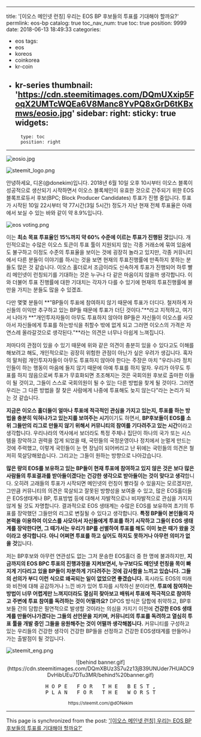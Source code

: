 
---
title: '[이오스 메인넷 런칭]  우리는 EOS BP 후보들의 투표를 기대해야 할까요?'
permlink: eos-bp
catalog: true
toc_nav_num: true
toc: true
position: 9999
date: 2018-06-13 18:49:33
categories:
- eos
tags:
- eos
- koreos
- coinkorea
- kr-coin
- kr-series
thumbnail: 'https://cdn.steemitimages.com/DQmUXxip5FoqX2UMTcWQEa6V8Manc8YvPQ8xGrD6tKBxmws/eosio.jpg'
sidebar:
    right:
        sticky: true
widgets:
    -
        type: toc
        position: right
---


![eosio.jpg](https://cdn.steemitimages.com/DQmUXxip5FoqX2UMTcWQEa6V8Manc8YvPQ8xGrD6tKBxmws/eosio.jpg)


![steemit_logo.png](https://cdn.steemitimages.com/DQmaZsenPDf5Qn5nJzDZNkVg1aCQUyXNwqwK1fk8qe4jhKa/steemit_logo.png)


안녕하세요, 디온(@donekim)입니다. 2018년 6월 10일 오후 10시부터 이오스 블록이 성공적으로 생산되기 시작하면서 이오스 블록체인이 유효한 것으로 간주되기 위한 EOS 블록프로듀서 후보(BPC; Block Producer Candidates) 투표가 진행 중입니다. 투표가 시작된 10일 22시부터 약 77시간(3일 5시간) 정도가 지난 현재 전체 투표율은 아래에서 보실 수 있는 바와 같이 약 8.9%입니다. 


![eos voting.png](https://cdn.steemitimages.com/DQmPDHSUnwcgSnDXXMYKhAAyygSrzvcaR5PXkyEEu9gT9nn/eos%20voting.png)


이는 **최소 목표 투표율인 15%까지 약 60% 수준에 이르는 투표가 진행된 것**입니다. 개인적으로는 수많은 이오스 토큰이 투표 툴이 지원되지 않는 각종 거래소에 묶여 있음에도 불구하고 이정도 수준의 투표율을 보이는 것에 굉장히 놀라고 있지만, 각종 커뮤니티에서 다른 분들이 이야기를 하시는 것을 보면 현재의 투표진행률에 만족하지 못하는 분들도 많은 것 같습니다. 이오스 홀더로서 조금이라도 신속하게 투표가 진행되어 하루 빨리 메인넷이 런칭되기를 기대하는 것은 누구나 다 같은 마음이지 않을까 생각합니다. 이와 더불어 투표 진행률에 대한 기대치는 각자가 다를 수 있기에 현재의 투표진행률에 불만을 가지는 분들도 많을 수 있겠죠.


다만 몇몇 분들이 **"BP들이 투표에 참여하지 않기 때문에 투표가 더디다. 철저하게 자신들의 이익만 추구하고 있는 BP들 때문에 투표가 더딘 것이다."**라고 지적하고, 여기서 나아가 **"개인투자자들이 아무도 투표하지 않아야 BP들은 자신들이 이오스를 사모아서 자신들에게 투표를 하는방식을 취할수 밖에 없게 되고 그러면 이오스의 가격은 자연스레 올라갈것으로 생각된다."**라는 의견은 너무나 아쉽게 느껴집니다. 


저마다의 관점이 있을 수 있기 때문에 위와 같은 의견이 충분히 있을 수 있다고도 이해를 해보려고 해도, 개인적으로는 굉장히 위험한 관점이 아닌가 싶은 우려가 생깁니다. 혹자의 말처럼 개인투자자들이 아무도 투표하지 않아야 한다는 주장은 마치 "우리나라 정치인들이 하는 행동이 마음에 들지 않기 때문에 아예 투표를 하지 말자. 우리가 아무도 투표를 하지 않음으로써 투표가 무효화되면 초조해지는 것은 국회의원 후보로 출마한 이들이 될 것이고, 그들이 스스로 국회의원이 될 수 있는 다른 방법을 찾게 될 것이다. 그러면 우리는 그 다른 방법을 잘 찾은 사람에게 나중에 투표해도 늦지 않는다"라는 논리가 되는 것 같습니다. 



**지금은 이오스 홀더들이 얼마나 투표에 적극적인 관심을 가지고 있는지, 투표를 하는 방법을 충분히 익혀나가고 있는지를 보여주는 시기**이기도 하면서, **BP후보들이 EOS를 소위 그들만의 리그로 만들지 않기 위해서 커뮤니티의 참여를 기다려주고 있는 시간**이라고 생각합니다. 우리나라의 역사에서 보더라도 특정 주체나 집단이 하나의 국가 또는 시스템을 장악하고 권력을 잡게 되었을 때, 국민들의 국정운영이나 정치에서 눈멀게 만드는 것에 주력했고, 이렇게 국민들이 눈 먼 장님이 되어버리고 난 뒤에는 국민들의 의견은 철저히 묵살당해왔습니다. 그리고는 그들이 원하는 방향으로 나아갔습니다. 


**많은 량의 EOS를 보유하고 있는 BP들이 현재 투표에 참여하고 있지 않은 것은 보다 많은 사람들의 투표결과를 받아들이겠다는 건강한 생각으로 받아들이는 것이 맞다고 생각**합니다. 오히려 고래들의 투표가 시작되면 메인넷의 런칭이 빨라질 수 있을지는 모르겠지만, 그만큼 커뮤니티의 의견은 묵살되고 잘못된 방향성을 보여줄 수 있고, 많은 EOS홀더들은 EOS생태계나 BP, 투표방법 등에 대해서 자발적으로나 비자발적으로 관심을 가지지 않게 될 것도 자명합니다. 결과적으로 EOS 생태계는 수많은 EOS를 보유하여 초기의 투표를 장악했던 그들만의 리그로 변질될 수 있다고 생각합니다. **특정 BP들이 본인들의 자본력을 이용하여 이오스를 사모아서 자신들에게 투표를 하기 시작하고 그들이 EOS 생태계를 장악한다면, 그 때가서는 우리가 BP를 선별하여 투표를 해도 이미 늦은 때가 왔을 것이라고 생각합니다. 아니 어쩌면 투표를 하고 싶어도 하지도 못하거나 아무런 의미가 없을 것**입니다.



저는 BP후보와 아무런 연관성도 없는 그저 문송한 EOS홀더 중 한 명에 불과하지만, **지금까지의 EOS BPC 투표의 진행과정을 지켜보면서, 누구보다도 메인넷 런칭을 목이 빠지게 기다리고 있을 BP들이 차분하게 기다려주는 것에 감사함을 느끼고 있습니다. 그들의 선의가 부디 이런 식으로 왜곡되는 일이 없었으면 좋겠습니다.** 혹시라도 EOS의 미래와 비전에 대해 공감하거나 느낀 바가 있어 투자를 시작하신 분이라면, **투표에 참여하는 방법이 너무 어렵게만 느껴지더라도 열심히 찾아보고 배워서 투표에 적극적으로 참여하고 주변에 투표 참여를 독려하는 것이 어떨까요?** DPOS 방식은 담합에 취약하고, BP후보들 간의 담합은 필연적으로 발생할 것이라는 의심을 가지기 이전에 **건강한 EOS 생태계를 만들어나가겠다는 그들의 선언문을 지키며, 커뮤니티의 투표를 독려하고 열심히 투표 툴을 개발 중인 그들을 응원해주는 것이 어떨까 생각해봅니다.** 커뮤니티를 구성하고 있는 우리들의 건강한 생각이 건강한 BP들을 선정하고 건강한 EOS생태계를 만들어나가는 출발점이 될 것입니다. 




![steemit_eng.png](https://cdn.steemitimages.com/DQmXyvEeNrzp6hFun3B8ho6pRCRnvnNthGA67HH7G5Fe6Gx/steemit_eng.png)

<center>![behind banner.gif](https://cdn.steemitimages.com/DQmXBUz3S7u2z13jB39UNUder7HUADC9DvHibUEu7DTu3MR/behind%20banner.gif)</center>







<center><pre> H O P E   F O R   T H E   B E S T , 
P L A N   F O R   T H E   W O R S T</pre>
<sub> https://steemit.com/@dONekim</sub></center>

- - -

This page is synchronized from the post: ['[이오스 메인넷 런칭]  우리는 EOS BP 후보들의 투표를 기대해야 할까요?'](https://steemit.com/@donekim/eos-bp)

